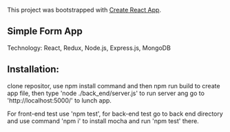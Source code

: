 This project was bootstrapped with [Create React App](https://github.com/facebook/create-react-app).

## Simple Form App

Technology: React, Redux, Node.js, Express.js, MongoDB

## Installation: 
clone repositor, use npm install command and then npm run build to create app file, then type 'node ./back_end/server.js' to run server ang go to 'http://localhost:5000/' to lunch app.

For front-end test use 'npm test', for back-end test go to back end directory and use command 'npm i' to install mocha and run 'npm test' there.

